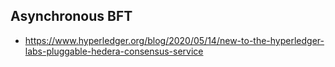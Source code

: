 
## Asynchronous BFT
- https://www.hyperledger.org/blog/2020/05/14/new-to-the-hyperledger-labs-pluggable-hedera-consensus-service
